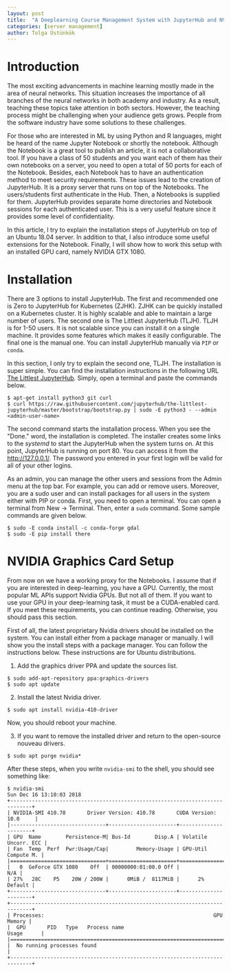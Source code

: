 ```yaml
---
layout: post
title:  "A Deeplearning Course Management System with JupyterHub and NVIDIA CUDA"
categories: [server management]
author: Tolga Üstünkök
---
```


# Introduction
The most exciting advancements in machine learning mostly made in the area of neural networks. This situation increases the importance of all branches of the neural networks in both academy and industry. As a result, teaching these topics take attention in both sectors. However, the teaching process might be challenging when your audience gets grows. People from the software industry have some solutions to these challenges.

For those who are interested in ML by using Python and R languages, might be heard of the name Jupyter Notebook or shortly the notebook. Although the Notebook is a great tool to publish an article, it is not a collaborative tool. If you have a class of 50 students and you want each of them has their own notebooks on a server, you need to open a total of 50 ports for each of the Notebook. Besides, each Notebook has to have an authentication method to meet security requirements. These issues lead to the creation of JupyterHub. It is a proxy server that runs on top of the Notebooks. The users/students first authenticate in the Hub. Then, a Notebooks is supplied for them. JupyterHub provides separate home directories and Notebook sessions for each authenticated user. This is a very useful feature since it provides some level of confidentiality.

In this article, I try to explain the installation steps of JupyterHub on top of an Ubuntu 18.04 server. In addition to that, I also introduce some useful extensions for the Notebook. Finally, I will show how to work this setup with an installed GPU card, namely NVIDIA GTX 1080.

# Installation
There are 3 options to install JupyterHub. The first and recommended one is Zero to JupyterHub for Kubernetes (ZJHK). ZJHK can be quickly installed on a Kubernetes cluster. It is highly scalable and able to maintain a large number of users. The second one is The Littlest JupyterHub (TLJH). TLJH is for 1-50 users. It is not scalable since you can install it on a single machine. It provides some features which makes it easily configurable. The final one is the manual one. You can install JupyterHub manually via `PIP` or `conda`.

In this section, I only try to explain the second one, TLJH. The installation is super simple. You can find the installation instructions in the following URL [The Littlest JupyterHub](https://tljh.jupyter.org/en/latest/install/custom-server.html). Simply, open a terminal and paste the commands below.

```
$ apt-get install python3 git curl
$ curl https://raw.githubusercontent.com/jupyterhub/the-littlest-jupyterhub/master/bootstrap/bootstrap.py | sudo -E python3 - --admin <admin-user-name>
```

The second command starts the installation process. When you see the "Done." word, the installation is completed. The installer creates some links to the *systemd* to start the JupyterHub when the system turns on. At this point, JupyterHub is running on port 80. You can access it from the http://127.0.0.1/. The password you entered in your first login will be valid for all of your other logins.

As an admin, you can manage the other users and sessions from the Admin menu at the top bar. For example, you can add or remove users. Moreover, you are a sudo user and can install packages for all users in the system either with PIP or conda. First, you need to open a terminal. You can open a terminal from New -> Terminal. Then, enter a `sudo` command. Some sample commands are given below.

```
$ sudo -E conda install -c conda-forge gdal
$ sudo -E pip install there
```

# NVIDIA Graphics Card Setup
From now on we have a working proxy for the Notebooks. I assume that if you are interested in deep-learning, you have a GPU. Currently, the most popular ML APIs support Nvidia GPUs. But not all of them. If you want to use your GPU in your deep-learning task, it must be a CUDA-enabled card. If you meet these requirements, you can continue reading. Otherwise, you should pass this section.

First of all, the latest proprietary Nvidia drivers should be installed on the system. You can install either from a package manager or manually. I will show you the install steps with a package manager. You can follow the instructions below. These instructions are for Ubuntu distributions.


1. Add the graphics driver PPA and update the sources list.
```
$ sudo add-apt-repository ppa:graphics-drivers
$ sudo apt update
```

2. Install the latest Nvidia driver.
```
$ sudo apt install nvidia-410-driver
```

Now, you should reboot your machine.

3. If you want to remove the installed driver and return to the open-source nouveau drivers.
```
$ sudo apt purge nvidia*
```

After these steps, when you write `nvidia-smi` to the shell, you should see something like:

```
$ nvidia-smi
Sun Dec 16 13:10:03 2018
+-----------------------------------------------------------------------------+
| NVIDIA-SMI 410.78       Driver Version: 410.78       CUDA Version: 10.0     |
|-------------------------------+----------------------+----------------------+
| GPU  Name        Persistence-M| Bus-Id        Disp.A | Volatile Uncorr. ECC |
| Fan  Temp  Perf  Pwr:Usage/Cap|         Memory-Usage | GPU-Util  Compute M. |
|===============================+======================+======================|
|   0  GeForce GTX 1080    Off  | 00000000:01:00.0 Off |                  N/A |
| 27%   28C    P5    20W / 200W |      0MiB /  8117MiB |      2%      Default |
+-------------------------------+----------------------+----------------------+
+-----------------------------------------------------------------------------+
| Processes:                                                       GPU Memory |
|  GPU       PID   Type   Process name                             Usage      |
|=============================================================================|
|  No running processes found                                                 |
+-----------------------------------------------------------------------------+
```